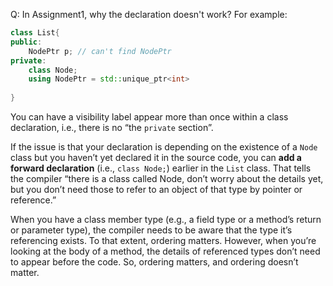 Q: In Assignment1, why the declaration doesn't work? For example:

```c++
class List{
public:
    NodePtr p; // can't find NodePtr
private:
    class Node;
    using NodePtr = std::unique_ptr<int>
    
}
```



You can have a visibility label appear more than once within a class declaration, i.e., there is no “the `private` section”.

If the issue is that your declaration is depending on the existence of a `Node` class but you haven’t yet declared it in the source code, you can **add a forward declaration** (i.e., `class Node;`) earlier in the `List` class. That tells the compiler “there is a class called Node, don’t worry about the details yet, but you don’t need those to refer to an object of that type by pointer or reference.”

When you have a class member type (e.g., a field type or a method’s return or parameter type), the compiler needs to be aware that the type it’s referencing exists. To that extent, ordering matters. However, when you’re looking at the body of a method, the details of referenced types don’t need to appear before the code. So, ordering matters, and ordering doesn’t matter.